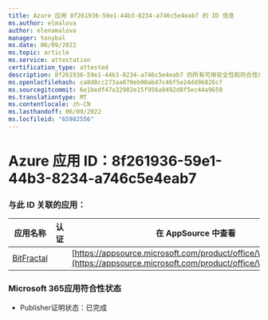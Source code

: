 ```yaml
---
title: Azure 应用 8f261936-59e1-44b3-8234-a746c5e4eab7 的 ID 信息
ms.author: elmalova
author: elenamalova
manager: tonybal
ms.date: 06/09/2022
ms.topic: article
ms.service: attestation
certification_type: attested
description: 8f261936-59e1-44b3-8234-a746c5e4eab7 的所有可用安全性和符合性信息信息。
ms.openlocfilehash: ca8d8cc273aa070eb00ab47c46f5e24dd96826cf
ms.sourcegitcommit: 6e1bedf47a32902e15f956a9492d8f5ec44a9650
ms.translationtype: MT
ms.contentlocale: zh-CN
ms.lasthandoff: 06/09/2022
ms.locfileid: "65982556"
---
```

# <a name="azure-app-id-8f261936-59e1-44b3-8234-a746c5e4eab7"></a>Azure 应用 ID：8f261936-59e1-44b3-8234-a746c5e4eab7


### <a name="apps-associated-with-this-id"></a>与此 ID 关联的应用：
| **应用名称** | **认证** | **在 AppSource 中查看** |
|--------------|---------------|-----------------------|
| [BitFractal](../forward/WA200004172.md) |  | [https://appsource.microsoft.com/product/office/WA200004172](https://appsource.microsoft.com/product/office/WA200004172) |

### <a name="microsoft-365-app-compliance-status"></a>Microsoft 365应用符合性状态
- Publisher证明状态：已完成
